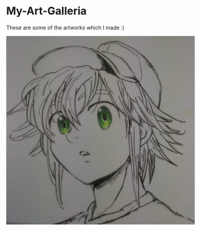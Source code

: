 # My-Art-Galleria
These are some of the artworks which I made :)

![Meliodas_casual](Meliodas_casual.jpg)